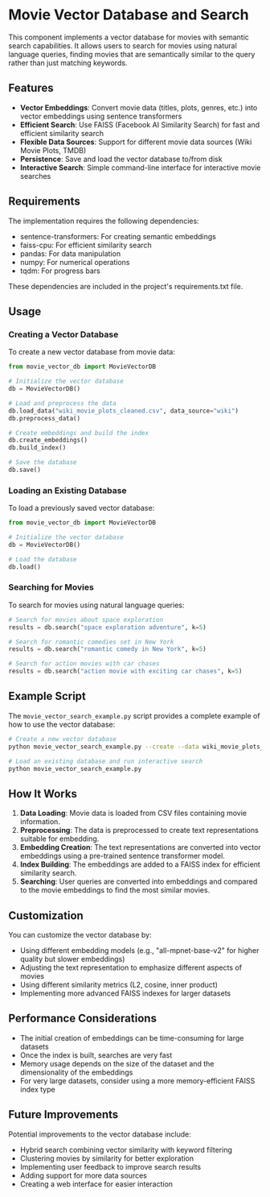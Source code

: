 # Movie Vector Database and Search

This component implements a vector database for movies with semantic search capabilities. It allows users to search for movies using natural language queries, finding movies that are semantically similar to the query rather than just matching keywords.

## Features

- **Vector Embeddings**: Convert movie data (titles, plots, genres, etc.) into vector embeddings using sentence transformers
- **Efficient Search**: Use FAISS (Facebook AI Similarity Search) for fast and efficient similarity search
- **Flexible Data Sources**: Support for different movie data sources (Wiki Movie Plots, TMDB)
- **Persistence**: Save and load the vector database to/from disk
- **Interactive Search**: Simple command-line interface for interactive movie searches

## Requirements

The implementation requires the following dependencies:

- sentence-transformers: For creating semantic embeddings
- faiss-cpu: For efficient similarity search
- pandas: For data manipulation
- numpy: For numerical operations
- tqdm: For progress bars

These dependencies are included in the project's requirements.txt file.

## Usage

### Creating a Vector Database

To create a new vector database from movie data:

```python
from movie_vector_db import MovieVectorDB

# Initialize the vector database
db = MovieVectorDB()

# Load and preprocess the data
db.load_data("wiki_movie_plots_cleaned.csv", data_source="wiki")
db.preprocess_data()

# Create embeddings and build the index
db.create_embeddings()
db.build_index()

# Save the database
db.save()
```

### Loading an Existing Database

To load a previously saved vector database:

```python
from movie_vector_db import MovieVectorDB

# Initialize the vector database
db = MovieVectorDB()

# Load the database
db.load()
```

### Searching for Movies

To search for movies using natural language queries:

```python
# Search for movies about space exploration
results = db.search("space exploration adventure", k=5)

# Search for romantic comedies set in New York
results = db.search("romantic comedy in New York", k=5)

# Search for action movies with car chases
results = db.search("action movie with exciting car chases", k=5)
```

## Example Script

The `movie_vector_search_example.py` script provides a complete example of how to use the vector database:

```bash
# Create a new vector database
python movie_vector_search_example.py --create --data wiki_movie_plots_cleaned.csv --source wiki

# Load an existing database and run interactive search
python movie_vector_search_example.py
```

## How It Works

1. **Data Loading**: Movie data is loaded from CSV files containing movie information.
2. **Preprocessing**: The data is preprocessed to create text representations suitable for embedding.
3. **Embedding Creation**: The text representations are converted into vector embeddings using a pre-trained sentence transformer model.
4. **Index Building**: The embeddings are added to a FAISS index for efficient similarity search.
5. **Searching**: User queries are converted into embeddings and compared to the movie embeddings to find the most similar movies.

## Customization

You can customize the vector database by:

- Using different embedding models (e.g., "all-mpnet-base-v2" for higher quality but slower embeddings)
- Adjusting the text representation to emphasize different aspects of movies
- Using different similarity metrics (L2, cosine, inner product)
- Implementing more advanced FAISS indexes for larger datasets

## Performance Considerations

- The initial creation of embeddings can be time-consuming for large datasets
- Once the index is built, searches are very fast
- Memory usage depends on the size of the dataset and the dimensionality of the embeddings
- For very large datasets, consider using a more memory-efficient FAISS index type

## Future Improvements

Potential improvements to the vector database include:

- Hybrid search combining vector similarity with keyword filtering
- Clustering movies by similarity for better exploration
- Implementing user feedback to improve search results
- Adding support for more data sources
- Creating a web interface for easier interaction
